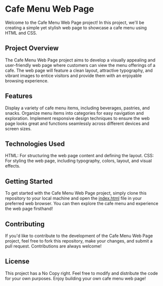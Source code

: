 # Cafe Menu Web Page
Welcome to the Cafe Menu Web Page project! In this project, we'll be creating a simple yet stylish web page to showcase a cafe menu using HTML and CSS.

## Project Overview
The Cafe Menu Web Page project aims to develop a visually appealing and user-friendly web page where customers can view the menu offerings of a cafe. The web page will feature a clean layout, attractive typography, and vibrant images to entice visitors and provide them with an enjoyable browsing experience.

## Features
Display a variety of cafe menu items, including beverages, pastries, and snacks.
Organize menu items into categories for easy navigation and exploration.
Implement responsive design techniques to ensure the web page looks great and functions seamlessly across different devices and screen sizes.

## Technologies Used
HTML: For structuring the web page content and defining the layout.
CSS: For styling the web page, including typography, colors, layout, and visual effects.
## Getting Started
To get started with the Cafe Menu Web Page project, simply clone this repository to your local machine and open the [index.html](https://github.com/Troy-Analytics/Software-Development-Projects/blob/main/HTML/Cafe%20Menu/CafeMenu.html) file in your preferred web browser. You can then explore the cafe menu and experience the web page firsthand!

## Contributing
If you'd like to contribute to the development of the Cafe Menu Web Page project, feel free to fork this repository, make your changes, and submit a pull request. Contributions are always welcome!

## License
This project has a No Copy right. Feel free to modify and distribute the code for your own purposes. Enjoy building your own cafe menu web page!
